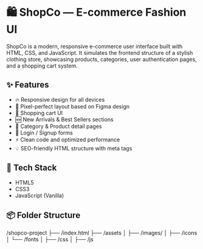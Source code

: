 # 🛍️ ShopCo — E-commerce Fashion UI

ShopCo is a modern, responsive e-commerce user interface built with HTML, CSS, and JavaScript. It simulates the frontend structure of a stylish clothing store, showcasing products, categories, user authentication pages, and a shopping cart system.

## ✨ Features

- 🔥 Responsive design for all devices
- 🎨 Pixel-perfect layout based on Figma design
- 🛒 Shopping cart UI
- 🆕 New Arrivals & Best Sellers sections
- 👕 Category & Product detail pages
- 🔐 Login / Signup forms
- ⚡ Clean code and optimized performance
- 💡 SEO-friendly HTML structure with meta tags

## 📁 Tech Stack

- HTML5
- CSS3 
- JavaScript (Vanilla)

## 📦 Folder Structure
/shopco-project
├── /index.html
├── /assets
│   ├── /images/
│   ├── /icons
│   └── /fonts
│   ├── /css
│   ├── /js


